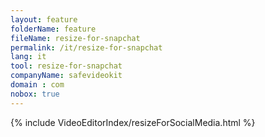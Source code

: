 ```yaml
---
layout: feature
folderName: feature
fileName: resize-for-snapchat
permalink: /it/resize-for-snapchat
lang: it
tool: resize-for-snapchat
companyName: safevideokit
domain : com
nobox: true
---
```


{% include VideoEditorIndex/resizeForSocialMedia.html %}

   